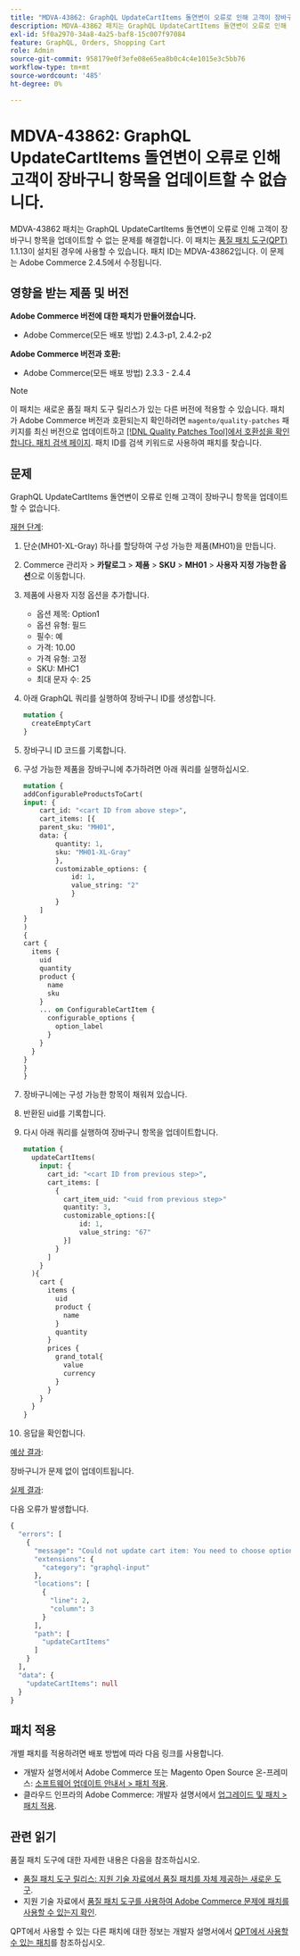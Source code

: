 ```yaml
---
title: "MDVA-43862: GraphQL UpdateCartItems 돌연변이 오류로 인해 고객이 장바구니 항목을 업데이트할 수 없습니다."
description: MDVA-43862 패치는 GraphQL UpdateCartItems 돌연변이 오류로 인해 고객이 장바구니 항목을 업데이트할 수 없는 문제를 해결합니다. 이 패치는 [Quality Patches Tool (QPT)](/help/announcements/adobe-commerce-announcements/magento-quality-patches-released-new-tool-to-self-serve-quality-patches.md) 1.1.13이 설치된 경우 사용할 수 있습니다. 패치 ID는 MDVA-43862입니다. 이 문제는 Adobe Commerce 2.4.5에서 수정됩니다.
exl-id: 5f0a2970-34a8-4a25-baf8-15c007f97084
feature: GraphQL, Orders, Shopping Cart
role: Admin
source-git-commit: 958179e0f3efe08e65ea8b0c4c4e1015e3c5bb76
workflow-type: tm+mt
source-wordcount: '485'
ht-degree: 0%

---
```


# MDVA-43862: GraphQL UpdateCartItems 돌연변이 오류로 인해 고객이 장바구니 항목을 업데이트할 수 없습니다.

MDVA-43862 패치는 GraphQL UpdateCartItems 돌연변이 오류로 인해 고객이 장바구니 항목을 업데이트할 수 없는 문제를 해결합니다. 이 패치는 [품질 패치 도구(QPT)](/help/announcements/adobe-commerce-announcements/magento-quality-patches-released-new-tool-to-self-serve-quality-patches.md) 1.1.13이 설치된 경우에 사용할 수 있습니다. 패치 ID는 MDVA-43862입니다. 이 문제는 Adobe Commerce 2.4.5에서 수정됩니다.

## 영향을 받는 제품 및 버전

**Adobe Commerce 버전에 대한 패치가 만들어졌습니다.**

* Adobe Commerce(모든 배포 방법) 2.4.3-p1, 2.4.2-p2

**Adobe Commerce 버전과 호환:**

* Adobe Commerce(모든 배포 방법) 2.3.3 - 2.4.4

>[!NOTE]
>
>이 패치는 새로운 품질 패치 도구 릴리스가 있는 다른 버전에 적용할 수 있습니다. 패치가 Adobe Commerce 버전과 호환되는지 확인하려면 `magento/quality-patches` 패키지를 최신 버전으로 업데이트하고 [[!DNL Quality Patches Tool]에서 호환성을 확인합니다. 패치 검색 페이지](https://devdocs.magento.com/quality-patches/tool.html#patch-grid). 패치 ID를 검색 키워드로 사용하여 패치를 찾습니다.

## 문제

GraphQL UpdateCartItems 돌연변이 오류로 인해 고객이 장바구니 항목을 업데이트할 수 없습니다.

<u>재현 단계</u>:

1. 단순(MH01-XL-Gray) 하나를 할당하여 구성 가능한 제품(MH01)을 만듭니다.
1. Commerce 관리자 > **카탈로그** > **제품** > **SKU** > **MH01** > **사용자 지정 가능한 옵션**&#x200B;으로 이동합니다.
1. 제품에 사용자 지정 옵션을 추가합니다.
   * 옵션 제목: Option1
   * 옵션 유형: 필드
   * 필수: 예
   * 가격: 10.00
   * 가격 유형: 고정
   * SKU: MHC1
   * 최대 문자 수: 25
1. 아래 GraphQL 쿼리를 실행하여 장바구니 ID를 생성합니다.

   ```GraphQL
   mutation {
     createEmptyCart
   }
   ```

1. 장바구니 ID 코드를 기록합니다.
1. 구성 가능한 제품을 장바구니에 추가하려면 아래 쿼리를 실행하십시오.

   ```GraphQL
   mutation {
   addConfigurableProductsToCart(
   input: {
       cart_id: "<cart ID from above step>",
       cart_items: [{
       parent_sku: "MH01",
       data: {
           quantity: 1,
           sku: "MH01-XL-Gray"
           },
           customizable_options: {
               id: 1,
               value_string: "2"
               }
           }
       ]
   }
   )
   {
   cart {
     items {
       uid
       quantity
       product {
         name
         sku
       }
       ... on ConfigurableCartItem {
         configurable_options {
           option_label
         }
       }
     }
   }
   }
   }
   ```

1. 장바구니에는 구성 가능한 항목이 채워져 있습니다.
1. 반환된 uid를 기록합니다.
1. 다시 아래 쿼리를 실행하여 장바구니 항목을 업데이트합니다.

   ```GraphQL
   mutation {
     updateCartItems(
       input: {
         cart_id: "<cart ID from previous step>",
         cart_items: [
           {
             cart_item_uid: "<uid from previous step>"
             quantity: 3,
             customizable_options:[{
                 id: 1,
                 value_string: "67"
             }]
           }
         ]
       }
     ){
       cart {
         items {
           uid
           product {
             name
           }
           quantity
         }
         prices {
           grand_total{
             value
             currency
           }
         }
       }
     }
   }
   ```

1. 응답을 확인합니다.

<u>예상 결과</u>:

장바구니가 문제 없이 업데이트됩니다.

<u>실제 결과</u>:

다음 오류가 발생합니다.

```GraphQL
{
  "errors": [
    {
      "message": "Could not update cart item: You need to choose options for your item.",
      "extensions": {
        "category": "graphql-input"
      },
      "locations": [
        {
          "line": 2,
          "column": 3
        }
      ],
      "path": [
        "updateCartItems"
      ]
    }
  ],
  "data": {
    "updateCartItems": null
  }
}
```

## 패치 적용

개별 패치를 적용하려면 배포 방법에 따라 다음 링크를 사용합니다.

* 개발자 설명서에서 Adobe Commerce 또는 Magento Open Source 온-프레미스: [소프트웨어 업데이트 안내서 > 패치 적용](https://devdocs.magento.com/guides/v2.4/comp-mgr/patching/mqp.html).
* 클라우드 인프라의 Adobe Commerce: 개발자 설명서에서 [업그레이드 및 패치 > 패치 적용](https://devdocs.magento.com/cloud/project/project-patch.html).

## 관련 읽기

품질 패치 도구에 대한 자세한 내용은 다음을 참조하십시오.

* [품질 패치 도구 릴리스: 지원 기술 자료에서 품질 패치를 자체 제공하는 새로운 도구](/help/announcements/adobe-commerce-announcements/magento-quality-patches-released-new-tool-to-self-serve-quality-patches.md).
* 지원 기술 자료에서 [품질 패치 도구를 사용하여 Adobe Commerce 문제에 패치를 사용할 수 있는지 확인](/help/support-tools/patches-available-in-qpt-tool/check-patch-for-magento-issue-with-magento-quality-patches.md).

QPT에서 사용할 수 있는 다른 패치에 대한 정보는 개발자 설명서에서 [QPT에서 사용할 수 있는 패치](https://devdocs.magento.com/quality-patches/tool.html#patch-grid)를 참조하십시오.
